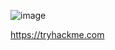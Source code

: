 ![image](https://user-images.githubusercontent.com/75846902/171068267-3633c306-e40f-4dad-a713-a373a2cf280a.png)

https://tryhackme.com
